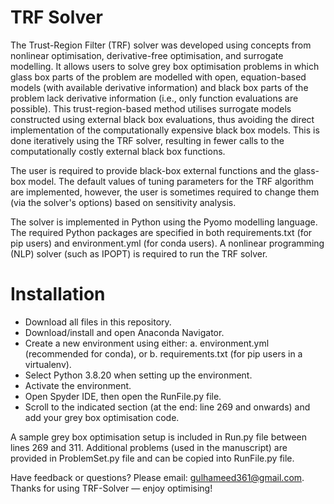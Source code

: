 # TRF Solver
The Trust-Region Filter (TRF) solver was developed using concepts from nonlinear optimisation, derivative-free optimisation, and surrogate modelling. It allows users to solve grey box optimisation problems in which glass box parts of the problem are modelled with open, equation-based models (with available derivative information) and black box parts of the problem lack derivative information (i.e., only function evaluations are possible). This trust-region-based method utilises surrogate models constructed using external black box evaluations, thus avoiding the direct implementation of the computationally expensive black box models. This is done iteratively using the TRF solver, resulting in fewer calls to the computationally costly external black box functions.

The user is required to provide black-box external functions and the glass-box model. The default values of tuning parameters for the TRF algorithm are implemented, however, the user is sometimes required to change them (via the solver's options) based on sensitivity analysis. 

The solver is implemented in Python using the Pyomo modelling language. The required Python packages are specified in both requirements.txt (for pip users) and environment.yml (for conda users). A nonlinear programming (NLP) solver (such as IPOPT) is required to run the TRF solver.

# Installation
- Download all files in this repository.
- Download/install and open Anaconda Navigator.
- Create a new environment using either:
  a. environment.yml (recommended for conda), or
  b. requirements.txt (for pip users in a virtualenv).
- Select Python 3.8.20 when setting up the environment.
- Activate the environment.
- Open Spyder IDE, then open the RunFile.py file.
- Scroll to the indicated section (at the end: line 269 and onwards) and add your grey box optimisation code.

A sample grey box optimisation setup is included in Run.py file between lines 269 and 311. Additional problems (used in the manuscript) are provided in ProblemSet.py file and can be copied into RunFile.py file.

Have feedback or questions? Please email: gulhameed361@gmail.com.
Thanks for using TRF-Solver — enjoy optimising!

